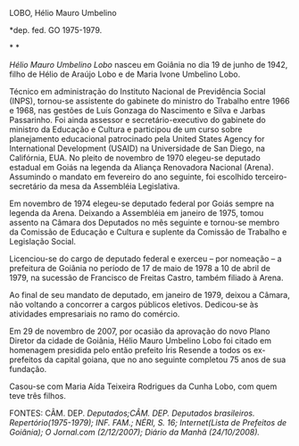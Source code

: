 LOBO, Hélio Mauro Umbelino

\*dep. fed. GO 1975-1979.

* *

*Hélio Mauro Umbelino Lobo* nasceu em Goiânia no dia 19 de junho de
1942, filho de Hélio de Araújo Lobo e de Maria Ivone Umbelino Lobo.

Técnico em administração do Instituto Nacional de Previdência Social
(INPS), tornou-se assistente do gabinete do ministro do Trabalho entre
1966 e 1968, nas gestões de Luís Gonzaga do Nascimento e Silva e Jarbas
Passarinho. Foi ainda assessor e secretário-executivo do gabinete do
ministro da Educação e Cultura e participou de um curso sobre
planejamento educacional patrocinado pela United States Agency for
International Development (USAID) na Universidade de San Diego, na
Califórnia, EUA. No pleito de novembro de 1970 elegeu-se deputado
estadual em Goiás na legenda da Aliança Renovadora Nacional (Arena).
Assumindo o mandato em fevereiro do ano seguinte, foi escolhido
terceiro-secretário da mesa da Assembléia Legislativa.

Em novembro de 1974 elegeu-se deputado federal por Goiás sempre na
legenda da Arena. Deixando a Assembléia em janeiro de 1975, tomou
assento na Câmara dos Deputados no mês seguinte e tornou-se membro da
Comissão de Educação e Cultura e suplente da Comissão de Trabalho e
Legislação Social.

Licenciou-se do cargo de deputado federal e exerceu – por nomeação – a
prefeitura de Goiânia no período de 17 de maio de 1978 a 10 de abril de
1979, na sucessão de Francisco de Freitas Castro, também filiado à
Arena.

Ao final de seu mandato de deputado, em janeiro de 1979, deixou a
Câmara, não voltando a concorrer a cargos públicos eletivos. Dedicou-se
às atividades empresariais no ramo do comércio.

Em 29 de novembro de 2007, por ocasião da aprovação do novo Plano
Diretor da cidade de Goiânia, Hélio Mauro Umbelino Lobo foi citado em
homenagem presidida pelo então prefeito Íris Resende a todos os
ex-prefeitos da capital goiana, que no ano seguinte completou 75 anos de
sua fundação.

Casou-se com Maria Aída Teixeira Rodrigues da Cunha Lobo, com quem teve
três filhos.

FONTES: CÂM. DEP. *Deputados;*CÂM. DEP. *Deputados brasileiros.
Repertório*(1975-1979); INF. FAM.; NÉRI, S. *16*; *Internet*(Lista de
Prefeitos de Goiânia); *O Jornal.com* (2/12/2007); *Diário da Manhã*
(24/10/2008).**

 
